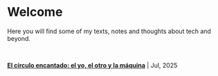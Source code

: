 # Welcome
Here you will find some of my texts, notes and thoughts about tech and beyond.  

<br>

**[El círculo encantado: el yo, el otro y la máquina](articles/circulo-encantado.md)** | Jul, 2025